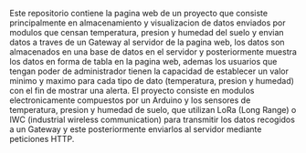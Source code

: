 Este repositorio contiene la pagina web de un proyecto que consiste principalmente en almacenamiento y visualizacion de datos enviados por modulos que censan temperatura, presion y humedad del suelo y envian datos a traves de un Gateway al servidor de la pagina web, los datos son almacenados en una base de datos en el servidor y posteriormente muestra los datos en forma de tabla en la pagina web, ademas los usuarios que tengan poder de administrador tienen la capacidad de establecer un valor minimo y maximo para cada tipo de dato (temperatura, presion y humedad) con el fin de mostrar una alerta.
El proyecto consiste en modulos electronicamente compuestos por un Arduino y los sensores de temperatura, presion y humedad de suelo, que utilizan LoRa (Long Range) o IWC (industrial wireless communication) para transmitir los datos recogidos a un Gateway y este posteriormente enviarlos al servidor mediante peticiones HTTP.
